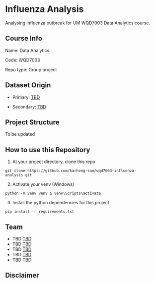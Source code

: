 # Influenza Analysis
Analysing influenza outbreak for UM WQD7003 Data Analytics course.

## Course Info
Name: Data Analytics

Code: WQD7003

Repo type: Group project

## Dataset Origin
- Primary: [TBD]()

- Secondary: [TBD]()

## Project Structure
To be updated

## How to use this Repository

1. At your project directory, clone this repo

```
git clone https://github.com/karhong-sam/wqd7003-influenza-analysis.git
```
2. Activate your venv (Windows)
```
python -m venv venv & venv\Scripts\activate
```
3. Install the python dependencies for this project
```
pip install -r requirements.txt
```
## Team
- TBD [TBD]()
- TBD [TBD]()
- TBD [TBD]()
- TBD [TBD]()
- TBD [TBD]()

## Disclaimer
